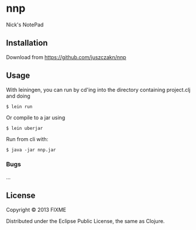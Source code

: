 # nnp

Nick's NotePad

## Installation

Download from https://github.com/juszczakn/nnp

## Usage

With leiningen, you can run by cd'ing into the directory containing project.clj and doing

    $ lein run

    
Or compile to a jar using

    $ lein uberjar
Run from cli with: 

    $ java -jar nnp.jar


### Bugs

...

## License

Copyright © 2013 FIXME

Distributed under the Eclipse Public License, the same as Clojure.
